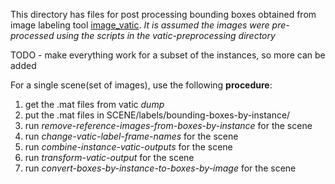 This directory has files for post processing bounding boxes obtained
from image labeling tool [image_vatic](https://github.com/pammirato/image_vatic).
_It is assumed the images were pre-processed using the scripts in the 
vatic-preprocessing directory_



TODO  - make everything work for a subset of the instances, so more can be added

 
For a single scene(set of images), use the following **procedure**:

1. get the .mat files from vatic _dump_ 
1. put the .mat files in SCENE/labels/bounding-boxes-by-instance/
1. run *remove-reference-images-from-boxes-by-instance* for the scene
1. run *change-vatic-label-frame-names* for the scene
1. run *combine-instance-vatic-outputs* for the scene
1. run *transform-vatic-output* for the scene
1. run *convert-boxes-by-instance-to-boxes-by-image* for the scene

